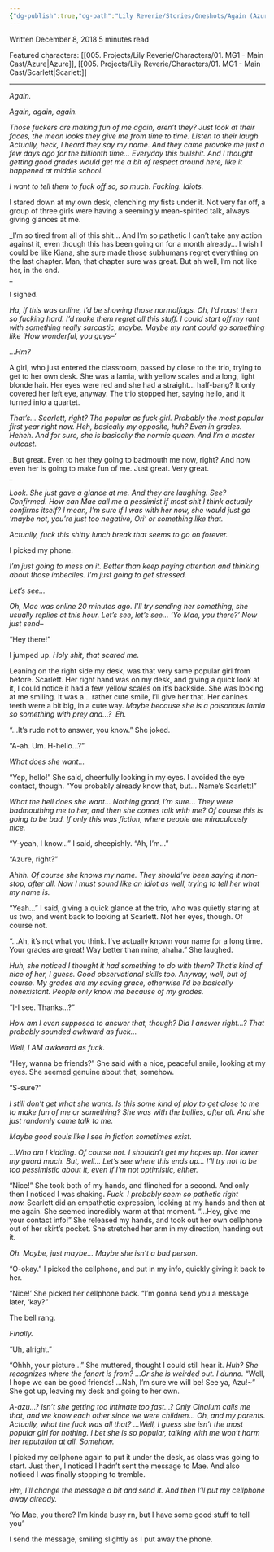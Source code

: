 ```yaml
---
{"dg-publish":true,"dg-path":"Lily Reverie/Stories/Oneshots/Again (Azures).md","permalink":"/lily-reverie/stories/oneshots/again-azures/","created":"2024-01-20T03:04:24.125-03:00","updated":"2024-01-20T03:45:31.369-03:00"}
---
```


Written December 8, 2018
5 minutes read

Featured characters: [[005. Projects/Lily Reverie/Characters/01. MG1 - Main Cast/Azure\|Azure]], [[005. Projects/Lily Reverie/Characters/01. MG1 - Main Cast/Scarlett\|Scarlett]]

---

_Again._

_Again, again, again._

_Those fuckers are making fun of me again, aren’t they? Just look at their faces, the mean looks they give me from time to time. Listen to their laugh. Actually, heck, I heard they say my name. And they came provoke me just a few days ago for the billionth time… Everyday this bullshit. And I thought getting good grades would get me a bit of respect around here, like it happened at middle school._

_I want to tell them to fuck off so, so much. Fucking. Idiots._

I stared down at my own desk, clenching my fists under it. Not very far off, a group of three girls were having a seemingly mean-spirited talk, always giving glances at me.

_I’m so tired from all of this shit… And I’m so pathetic I can’t take any action against it, even though this has been going on for a month already… I wish I could be like Kiana, she sure made those subhumans regret everything on the last chapter. Man, that chapter sure was great. But ah well, I’m not like her, in the end.  
_

I sighed.

_Ha, if this was online, I’d be showing those normalfags. Oh, I’d roast them so fucking hard. I’d make them regret all this stuff. I could start off my rant with something really sarcastic, maybe. Maybe my rant could go something like ‘How wonderful, you guys–‘_

_…Hm?_

A girl, who just entered the classroom, passed by close to the trio, trying to get to her own desk. She was a lamia, with yellow scales and a long, light blonde hair. Her eyes were red and she had a straight… half-bang? It only covered her left eye, anyway. The trio stopped her, saying hello, and it turned into a quartet.

_That’s… Scarlett, right? The popular as fuck girl. Probably the most popular first year right now. Heh, basically my opposite, huh? Even in grades. Heheh. And for sure, she is basically the normie queen. And I’m a master outcast._

_But great. Even to her they going to badmouth me now, right? And now even her is going to make fun of me. Just great. Very great.  
_

_Look. She just gave a glance at me. And they are laughing. See? Confirmed. How can Mae call me a pessimist if most shit I think actually confirms itself? I mean, I’m sure if I was with her now, she would just go ‘maybe not, you’re just too negative, Ori’ or something like that._

_Actually, fuck this shitty lunch break that seems to go on forever._

I picked my phone.

_I’m just going to mess on it. Better than keep paying attention and thinking about those imbeciles. I’m just going to get stressed._

_Let’s see…_

_Oh, Mae was online 20 minutes ago. I’ll try sending her something, she usually replies at this hour. Let’s see, let’s see… ‘Yo Mae, you there?’ Now just send–_

“Hey there!”

I jumped up. _Holy shit, that scared me._

Leaning on the right side my desk, was that very same popular girl from before. Scarlett. Her right hand was on my desk, and giving a quick look at it, I could notice it had a few yellow scales on it’s backside. She was looking at me smiling. It was a… rather cute smile, I’ll give her that. Her canines teeth were a bit big, in a cute way. _Maybe because she is a poisonous lamia so something with prey and…?  Eh._

“…It’s rude not to answer, you know.” She joked.

“A-ah. Um. H-hello…?”

_What does she want…_

“Yep, hello!” She said, cheerfully looking in my eyes. I avoided the eye contact, though. “You probably already know that, but… Name’s Scarlett!”

_What the hell does she want… Nothing good, I’m sure… They were badmouthing me to her, and then she comes talk with me? Of course this is going to be bad. If only this was fiction, where people are miraculously nice._

“Y-yeah, I know…” I said, sheepishly. “Ah, I’m…”

“Azure, right?”

_Ahhh. Of course she knows my name. They should’ve been saying it non-stop, after all. Now I must sound like an idiot as well, trying to tell her what my name is._

“Yeah…” I said, giving a quick glance at the trio, who was quietly staring at us two, and went back to looking at Scarlett. Not her eyes, though. Of course not.

“…Ah, it’s not what you think. I’ve actually known your name for a long time. Your grades are great! Way better than mine, ahaha.” She laughed.

_Huh, she noticed I thought it had something to do with them? That’s kind of nice of her, I guess. Good observational skills too. Anyway, well, but of course. My grades are my saving grace, otherwise I’d be basically nonexistant. People only know me because of my grades._

“I-I see. Thanks…?”

_How am I even supposed to answer that, though? Did I answer right…? That probably sounded awkward as fuck…_

_Well, I AM awkward as fuck._

“Hey, wanna be friends?” She said with a nice, peaceful smile, looking at my eyes. She seemed genuine about that, somehow.

“S-sure?”

_I still don’t get what she wants. Is this some kind of ploy to get close to me to make fun of me or something? She was with the bullies, after all. And she just randomly came talk to me._

_Maybe good souls like I see in fiction sometimes exist._

_…Who am I kidding. Of course not. I shouldn’t get my hopes up. Nor lower my guard much. But, well… Let’s see where this ends up… I’ll try not to be too pessimistic about it, even if I’m not optimistic, either._

“Nice!” She took both of my hands, and flinched for a second. And only then I noticed I was shaking. _Fuck. I probably seem so pathetic right now._ Scarlett did an empathetic expression, looking at my hands and then at me again. She seemed incredibly warm at that moment. “…Hey, give me your contact info!” She released my hands, and took out her own cellphone out of her skirt’s pocket. She stretched her arm in my direction, handing out it.

_Oh. Maybe, just maybe… Maybe she isn’t a bad person._

“O-okay.” I picked the cellphone, and put in my info, quickly giving it back to her.

“Nice!’ She picked her cellphone back. “I’m gonna send you a message later, ‘kay?”

The bell rang.

_Finally._

“Uh, alright.”

“Ohhh, your picture…” She muttered, thought I could still hear it. _Huh? She recognizes where the fanart is from? …Or she is weirded out. I dunno._ “Well, I hope we can be good friends! …Nah, I’m sure we will be! See ya, Azu!~” She got up, leaving my desk and going to her own.

_A-azu…? Isn’t she getting too intimate too fast…? Only Cinalum calls me that, and we know each other since we were children… Oh, and my parents. Actually, what the fuck was all that? …Well, I guess she isn’t the most popular girl for nothing. I bet she is so popular, talking with me won’t harm her reputation at all. Somehow._

I picked my cellphone again to put it under the desk, as class was going to start. Just then, I noticed I hadn’t sent the message to Mae. And also noticed I was finally stopping to tremble.

_Hm, I’ll change the message a bit and send it. And then I’ll put my cellphone away already._

‘Yo Mae, you there? I’m kinda busy rn, but I have some good stuff to tell you’

I send the message, smiling slightly as I put away the phone.